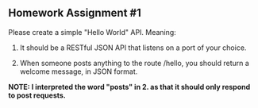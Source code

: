 ## Homework Assignment #1

Please create a simple "Hello World" API. Meaning:

1. It should be a RESTful JSON API that listens on a port of your choice. 

2. When someone posts anything to the route /hello, you should return a welcome message, in JSON format.

**NOTE: I interpreted the word "posts" in 2. as that it should only respond to post requests.**
